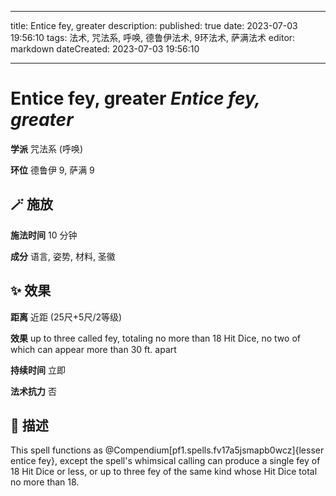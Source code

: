 
---
title: Entice fey, greater
description: 
published: true
date: 2023-07-03 19:56:10
tags: 法术, 咒法系, 呼唤, 德鲁伊法术, 9环法术, 萨满法术
editor: markdown
dateCreated: 2023-07-03 19:56:10

---

# **Entice fey, greater** *Entice fey, greater*

**学派** 咒法系 (呼唤) 

**环位** 德鲁伊 9, 萨满 9

## 🪄 施放

**施法时间** 10 分钟

**成分** 语言, 姿势, 材料, 圣徽

## ✨ 效果  

**距离** 近距 (25尺+5尺/2等级) 

**效果** up to three called fey, totaling no more than 18 Hit Dice, no two of which can appear more than 30 ft. apart 

**持续时间** 立即 

**法术抗力** 否

## 📖 描述

This spell functions as @Compendium[pf1.spells.fv17a5jsmapb0wcz]{lesser entice fey}, except the spell's whimsical calling can produce a single fey of 18 Hit Dice or less, or up to three fey of the same kind whose Hit Dice total no more than 18.
    